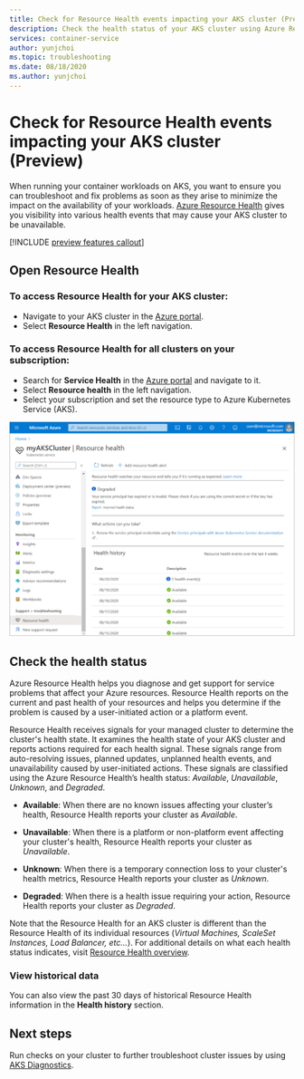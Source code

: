 ```yaml
---
title: Check for Resource Health events impacting your AKS cluster (Preview)
description: Check the health status of your AKS cluster using Azure Resource Health.
services: container-service
author: yunjchoi
ms.topic: troubleshooting
ms.date: 08/18/2020
ms.author: yunjchoi
---
```


# Check for Resource Health events impacting your AKS cluster (Preview)


When running your container workloads on AKS, you want to ensure you can troubleshoot and fix problems as soon as they arise to minimize the impact on the availability of your workloads. [Azure Resource Health](../service-health/resource-health-overview.md) gives you visibility into various health events that may cause your AKS cluster to be unavailable.

[!INCLUDE [preview features callout](./includes/preview/preview-callout.md)]

## Open Resource Health

### To access Resource Health for your AKS cluster:

- Navigate to your AKS cluster in the [Azure portal](https://portal.azure.com).
- Select **Resource Health** in the left navigation.

### To access Resource Health for all clusters on your subscription:

- Search for **Service Health** in the [Azure portal](https://portal.azure.com) and navigate to it.
- Select **Resource health** in the left navigation.
- Select your subscription and set the resource type to Azure Kubernetes Service (AKS).

![Screenshot shows the Resource health for your A K S clusters.](./media/aks-resource-health/resource-health-check.png)

## Check the health status

Azure Resource Health helps you diagnose and get support for service problems that affect your Azure resources. Resource Health reports on the current and past health of your resources and helps you determine if the problem is caused by a user-initiated action or a platform event.

Resource Health receives signals for your managed cluster to determine the cluster's health state. It examines the health state of your AKS cluster and reports actions required for each health signal. These signals range from auto-resolving issues, planned updates, unplanned health events, and unavailability caused by user-initiated actions. These signals are classified using the Azure Resource Health’s health status: *Available*, *Unavailable*, *Unknown*, and *Degraded*.

- **Available**: When there are no known issues affecting your cluster’s health, Resource Health reports your cluster as *Available*.

- **Unavailable**: When there is a platform or non-platform event affecting your cluster's health, Resource Health reports your cluster as *Unavailable*.

- **Unknown**: When there is a temporary connection loss to your cluster's health metrics, Resource Health reports your cluster as *Unknown*.

- **Degraded**: When there is a health issue requiring your action, Resource Health reports your cluster as *Degraded*.

Note that the Resource Health for an AKS cluster is different than the Resource Health of its individual resources (*Virtual Machines, ScaleSet Instances, Load Balancer, etc...*).
For additional details on what each health status indicates, visit [Resource Health overview](../service-health/resource-health-overview.md#health-status).

### View historical data

You can also view the past 30 days of historical Resource Health information in the **Health history** section.

## Next steps

Run checks on your cluster to further troubleshoot cluster issues by using [AKS Diagnostics](./concepts-diagnostics.md).
